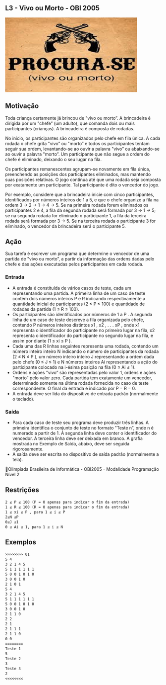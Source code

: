 ## L3 - Vivo ou Morto - OBI 2005


![]( __cover.jpg)

## Motivação

Toda criança certamente já brincou de "vivo ou morto”. A brincadeira é dirigida por um "chefe” (um adulto), que comanda dois ou mais participantes (crianças). A brincadeira é composta de rodadas. 

No inı́cio, os participantes são organizados pelo chefe em fila única. A cada rodada o chefe grita "vivo” ou "morto” e todos os participantes tentam seguir sua ordem, levantando-se ao ouvir a palavra "vivo” ou abaixando-se ao ouvir a palavra "morto”. Um participante que não segue a ordem do chefe é eliminado, deixando o seu lugar na fila.

Os participantes remanescentes agrupam-se novamente em fila única, preenchendo as posições dos participantes eliminados, mas mantendo suas posições relativas. O jogo continua até que uma rodada seja composta por exatamente um participante. Tal participante é dito o vencedor do jogo.

Por exemplo, considere que a brincadeira inicie com cinco participantes, identificados por números inteiros de 1 a 5, e que o chefe organize a fila na ordem 3 → 2 → 1 → 4 → 5. Se na primeira rodada forem eliminados os participantes 2 e 4, a fila da segunda rodada será formada por 3 → 1 → 5; se na segunda rodada for eliminado o participante 1, a fila da terceira rodada será formada por 3 → 5. Se na terceira rodada o participante 3 for eliminado, o vencedor da brincadeira será o participante 5.  
  
## Ação

Sua tarefa é escrever um programa que determine o vencedor de uma partida de "vivo ou morto”, a partir da informação das ordens dadas pelo chefe e das ações executadas pelos participantes em cada rodada.  
  
### Entrada

- A entrada é constituı́da de vários casos de teste, cada um representando uma partida. A primeira linha de um caso de teste contém dois números inteiros P e R indicando respectivamente a quantidade inicial de participantes (2 ≤ P ≤ 100) e quantidade de rodadas da partida (1 ≤ R ≤ 100). 
- Os participantes são identificados por números de 1 a P . A segunda linha de um caso de teste descreve a fila organizada pelo chefe, contendo P números inteiros distintos x1 , x2 , . . . xP , onde x1 representa o identificador do participante no primeiro lugar na fila, x2 representa o identificador do participante no segundo lugar na fila, e assim por diante (1 ≤ xi ≤ P ).
- Cada uma das R linhas seguintes representa uma rodada, contendo um número inteiro inteiro N indicando o número de participantes da rodada (2 ≤ N ≤ P ), um número inteiro inteiro J representando a ordem dada pelo chefe (0 ≤ J ≤ 1) e N números inteiros Ai representando a ação do participante colocado na i-ésima posição na fila (0 ≤ Ai ≤ 1).
- Ordens e ações "vivo” são representadas pelo valor 1, ordens e ações "morto” pelo valor zero. Cada partida tem exatamente um vencedor, determinado somente na última rodada fornecida no caso de teste correspondente. O final da entrada é indicado por P = R = 0.
- A entrada deve ser lida do dispositivo de entrada padrão (normalmente o teclado).  
  
### Saída

- Para cada caso de teste seu programa deve produzir três linhas. A primeira identifica o conjunto de teste no formato "Teste n”, onde n é numerado a partir de 1. A segunda linha deve conter o identificador do vencedor. A terceira linha deve ser deixada em branco. A grafia mostrada no Exemplo de Saı́da, abaixo, deve ser seguida rigorosamente.  
- A saı́da deve ser escrita no dispositivo de saı́da padrão (normalmente a tela).  
  
Olimpı́ada Brasileira de Informática - OBI2005 - Modalidade Programação Nı́vel 2  
  
## Restrições

```
2 ≤ P ≤ 100 (P = 0 apenas para indicar o fim da entrada)  
1 ≤ R ≤ 100 (R = 0 apenas para indicar o fim da entrada)  
1 ≤ xi ≤ P , para 1 ≤ i ≤ P  
2≤N ≤P  
0≤J ≤1  
0 ≤ Ai ≤ 1, para 1 ≤ i ≤ N
```

## Exemplos

```
>>>>>>>> 01
5 4
3 2 1 4 5
5 1 1 1 1 1 1
5 0 0 1 0 1 0
3 0 0 1 0
2 1 0 1
5 4
3 2 1 4 5
5 1 1 1 1 1 1
5 0 0 1 0 1 0
3 0 0 1 0
2 1 1 0
2 2
2 1
2 1 1 1
2 1 1 0
0 0
========
Teste 1
5
Teste 2
3
Teste 3
2
<<<<<<<<
```


